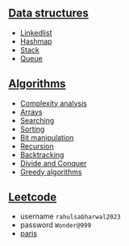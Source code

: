 ## [Data structures](data_structures/readme.md)
- [Linkedlist](data_structures/linkedlist/readme.md)
- [Hashmap](data_structures/Hashmap/readme.md)
- [Stack](data_structures/Stack/readme.md)
- [Queue](data_structures/Queue/readme.md)
## [Algorithms](complexity_analysis/lectures/notes/1.Algorithms.pdf)
- [Complexity analysis](complexity_analysis/readme.md)
- [Arrays](arrays/readme.md)
- [Searching](searching/readme.md)
- [Sorting](sorting/readme.md)
- [Bit manipulation](bit_manipulation/readme.md)
- [Recursion](recursion/readme.md)
- [Backtracking](backtracking/readme.md)
- [Divide and Conquer](divide_conquer/readme.md)
- [Greedy algorithms](greedy_algorithms/readme.md)
 
## [Leetcode](https://leetcode.com/explore/)
- username `rahulsabharwal2023`
- password `Wonder@999`
- [paris](paris/readme.md)
